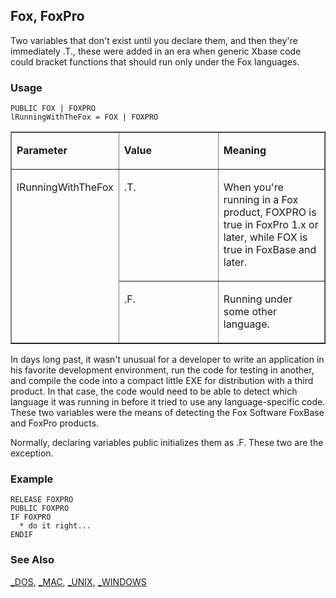 ## Fox, FoxPro

Two variables that don't exist until you declare them, and then they're immediately .T., these were added in an era when generic Xbase code could bracket functions that should run only under the Fox languages.

### Usage

```foxpro
PUBLIC FOX | FOXPRO
lRunningWithTheFox = FOX | FOXPRO
```
<table border cellspacing=0 cellpadding=0 width=100%>
<tr>
  <td width=32% valign=top>
  <p><b>Parameter</b></p>
  </td>
  <td width=23% valign=top>
  <p><b>Value</b></p>
  </td>
  <td width=45% valign=top>
  <p><b>Meaning</b></p>
  </td>
 </tr>
<tr>
  <td width=32% rowspan=2 valign=top>
  <p>lRunningWithTheFox</p>
  </td>
  <td width=23% valign=top>
  <p>.T.</p>
  </td>
  <td width=45% valign=top>
  <p>When you're running in a Fox product, FOXPRO is true in FoxPro 1.x or later, while FOX is true in FoxBase and later.</p>
  </td>
 </tr>
<tr>
  <td width=33% valign=top>
  <p>.F.</p>
  </td>
  <td width=67% valign=top>
  <p>Running under some other language.</p>
  </td>
 </tr>
</table>

In days long past, it wasn't unusual for a developer to write an application in his favorite development environment, run the code for testing in another, and compile the code into a compact little EXE for distribution with a third product. In that case, the code would need to be able to detect which language it was running in before it tried to use any language-specific code. These two variables were the means of detecting the Fox Software FoxBase and FoxPro products.

Normally, declaring variables public initializes them as .F. These two are the exception.

### Example

```foxpro
RELEASE FOXPRO
PUBLIC FOXPRO
IF FOXPRO
  * do it right...
ENDIF
```
### See Also

[_DOS](s4g153.md), [_MAC](s4g153.md), [_UNIX](s4g153.md), [_WINDOWS](s4g153.md)